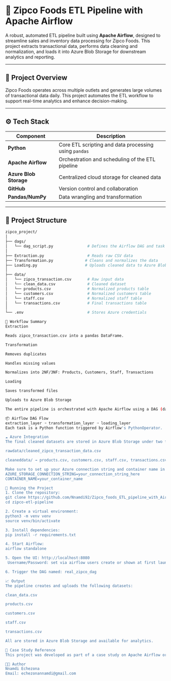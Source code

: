 # 🍕 Zipco Foods ETL Pipeline with Apache Airflow

A robust, automated ETL pipeline built using **Apache Airflow**, designed to streamline sales and inventory data processing for Zipco Foods. This project extracts transactional data, performs data cleaning and normalization, and loads it into Azure Blob Storage for downstream analytics and reporting.

---

## 📌 Project Overview

Zipco Foods operates across multiple outlets and generates large volumes of transactional data daily. This project automates the ETL workflow to support real-time analytics and enhance decision-making.

---

## ⚙️ Tech Stack

| Component         | Description                                                 |
|------------------|-------------------------------------------------------------|
| **Python**       | Core ETL scripting and data processing using `pandas`       |
| **Apache Airflow** | Orchestration and scheduling of the ETL pipeline            |
| **Azure Blob Storage** | Centralized cloud storage for cleaned data                  |
| **GitHub**        | Version control and collaboration                           |
| **Pandas/NumPy** | Data wrangling and transformation                           |

---

## 📁 Project Structure

```bash
zipco_project/
│
├── dags/
│   └── dag_script.py               # Defines the Airflow DAG and task flow
│
├── Extraction.py                   # Reads raw CSV data
├── Transformation.py              # Cleans and normalizes the data
├── Loading.py                     # Uploads cleaned data to Azure Blob Storage
│
├── data/
│   └── zipco_transaction.csv       # Raw input data
│   └── clean_data.csv              # Cleaned dataset
│   └── products.csv                # Normalized products table
│   └── customers.csv               # Normalized customers table
│   └── staff.csv                   # Normalized staff table
│   └── transactions.csv            # Final transactions table
│
└── .env                            # Stores Azure credentials

🔄 Workflow Summary
Extraction

Reads zipco_transaction.csv into a pandas DataFrame.

Transformation

Removes duplicates

Handles missing values

Normalizes into 2NF/3NF: Products, Customers, Staff, Transactions

Loading

Saves transformed files

Uploads to Azure Blob Storage

The entire pipeline is orchestrated with Apache Airflow using a DAG (dag_script.py).

📦 Airflow DAG Flow
extraction_layer ➝ transformation_layer ➝ loading_layer
Each task is a Python function triggered by Airflow's PythonOperator.

☁️ Azure Integration
The final cleaned datasets are stored in Azure Blob Storage under two folders:

rawdata/cleaned_zipco_transaction_data.csv

cleaneddata/ → products.csv, customers.csv, staff.csv, transactions.csv

Make sure to set up your Azure connection string and container name in a .env file:
AZURE_STORAGE_CONNECTION_STRING=your_connection_string_here
CONTAINER_NAME=your_container_name

🚀 Running the Project
1. Clone the repository:
git clone https://github.com/Nnamdi92/Zipco_foods_ETL_pipeline_with_Airflow.git
cd zipco-etl-pipeline

2. Create a virtual environment:
python3 -m venv venv
source venv/bin/activate

3. Install dependencies:
pip install -r requirements.txt

4. Start Airflow:
airflow standalone

5. Open the UI: http://localhost:8080
 Username/Password: set via airflow users create or shown at first launch

6. Trigger the DAG named: real_zipco_dag

📈 Output
The pipeline creates and uploads the following datasets:

clean_data.csv

products.csv

customers.csv

staff.csv

transactions.csv

All are stored in Azure Blob Storage and available for analytics.

📖 Case Study Reference
This project was developed as part of a case study on Apache Airflow orchestration for Zipco Foods. 

👨‍💻 Author
Nnamdi Echezona
Email: echezonannamdi@gmail.com

